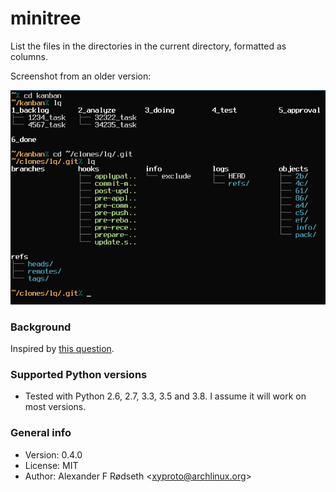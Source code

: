 # minitree

List the files in the directories in the current directory, formatted as columns.

Screenshot from an older version:

![screenshot](screenshot.png)

### Background

Inspired by [this question](http://unix.stackexchange.com/questions/83072/ls-should-display-contents-of-flat-directory-structure-in-columns).

### Supported Python versions

* Tested with Python 2.6, 2.7, 3.3, 3.5 and 3.8. I assume it will work on most versions.

### General info

* Version: 0.4.0
* License: MIT
* Author: Alexander F Rødseth &lt;xyproto@archlinux.org&gt;

